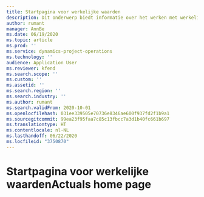 ```yaml
---
title: Startpagina voor werkelijke waarden
description: Dit onderwerp biedt informatie over het werken met werkelijke waarden in Project Operations.
author: rumant
manager: AnnBe
ms.date: 06/19/2020
ms.topic: article
ms.prod: ''
ms.service: dynamics-project-operations
ms.technology: ''
audience: Application User
ms.reviewer: kfend
ms.search.scope: ''
ms.custom: ''
ms.assetid: ''
ms.search.region: ''
ms.search.industry: ''
ms.author: rumant
ms.search.validFrom: 2020-10-01
ms.openlocfilehash: 031ee339505e70736e8346ae600f937fd2f1b9a1
ms.sourcegitcommit: 99ea23f95faa7c85c13fbcc7a3d1b40fc661b697
ms.translationtype: HT
ms.contentlocale: nl-NL
ms.lasthandoff: 06/22/2020
ms.locfileid: "3750870"
---
```

# <a name="actuals-home-page"></a><span data-ttu-id="24e5b-103">Startpagina voor werkelijke waarden</span><span class="sxs-lookup"><span data-stu-id="24e5b-103">Actuals home page</span></span>

